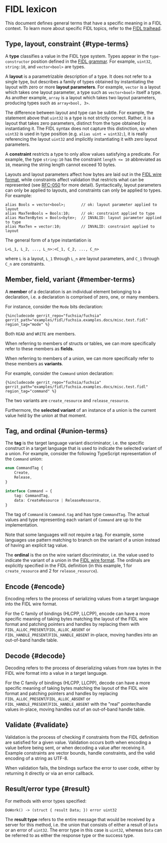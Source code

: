 # FIDL lexicon

This document defines general terms that have a specific meaning in a FIDL
context. To learn more about specific FIDL topics, refer to the [FIDL
traihead][trailhead].

## Type, layout, constraint {#type-terms}

A **type** classifies a value in the FIDL type system. Types appear in the
`type-constructor` position defined in the [FIDL grammar][grammar]. For example,
`uint32`, `string:10`, and `vector<bool>` are types.

A **layout** is a parametrizable description of a type. It does not refer to a
single type, but describes a family of types obtained by instantiating the
layout with zero or more **layout parameters**. For example, `vector` is a
layout which takes one layout parameter, a type such as `vector<bool>` itself a
type. As another example, `array` is a layout which takes two layout parameters,
producing types such as `array<bool, 3>`.

The difference between layout and type can be subtle. For example, the statement
above that `uint32` is a type is not strictly correct. Rather, it is a layout
that takes zero parameters, distinct from the type obtained by instantiating it.
The FIDL syntax does not capture this distinction, so when `uint32` is used in
type position (e.g. `alias uint = uint32;`), it is really referencing the layout
`uint32` and implicitly instantiating it with zero layout parameters.

A **constraint** restricts a type to only allow values satisfying a predicate.
For example, the type `string:10` has the constraint `length <= 10` abbreviated
as `10`, meaning the string length cannot exceed 10 bytes.

Layouts and layout parameters affect how bytes are laid out in the [FIDL wire
format][wire-format], while constraints affect validation that restricts what
can be represented (see [RFC-050][rfc-050-layouts-constraints] for more detail).
Syntactically, layout parameters can only be applied to layouts, and constraints
can only be applied to types. For example:

```fidl
alias Bools = vector<bool>;       // ok: layout parameter applied to layout
alias MaxTenBools = Bools:10;     // ok: constraint applied to type
alias MaxTenBytes = Bools<byte>;  // INVALID: layout parameter applied to type
alias MaxTen = vector:10;         // INVALID: constraint applied to layout
```

The general form of a type instantiation is

    L<L_1, L_2, ..., L_n>:<C_1, C_2, ..., C_n>

where `L` is a layout, `L_1` through `L_n` are layout parameters, and `C_1`
through `C_n` are constraints.

## Member, field, variant {#member-terms}

A **member** of a declaration is an individual element belonging to a
declaration, i.e. a declaration is comprised of zero, one, or many members.

For instance, consider the `Mode` bits declaration:

```fidl
{%includecode gerrit_repo="fuchsia/fuchsia" gerrit_path="examples/fidl/fuchsia.examples.docs/misc.test.fidl" region_tag="mode" %}
```

Both `READ` and `WRITE` are members.

When referring to members of structs or tables, we can more specifically refer
to these members as **fields**.

When referring to members of a union, we can more specifically refer to these
members as **variants**.

For example, consider the `Command` union declaration:

```fidl
{%includecode gerrit_repo="fuchsia/fuchsia" gerrit_path="examples/fidl/fuchsia.examples.docs/misc.test.fidl" region_tag="command" %}
```

The two variants are `create_resource` and `release_resource`.

Furthermore, the **selected variant** of an instance of a union is the current
value held by the union at that moment.

## Tag, and ordinal {#union-terms}

The **tag** is the target language variant discriminator, i.e. the specific
construct in a target language that is used to indicate the selected variant of
a union. For example, consider the following TypeScript representation of the
`Command` union:

```typescript
enum CommandTag {
    Create,
    Release,
}

interface Command = {
    tag: CommandTag,
    data: CreateResource | ReleaseResource,
}
```

The tag of `Command` is `Command.tag` and has type `CommandTag`. The actual
values and type representing each variant of `Command` are up to the
implementation.

Note that some languages will not require a tag. For example, some languages use
pattern matching to branch on the variant of a union instead of having an
explicit tag value.

The **ordinal** is the on the wire variant discriminator, i.e. the value used to
indicate the variant of a union in the [FIDL wire format][wire-format]. The
ordinals are explicitly specified in the FIDL definition (in this example, 1 for
`create_resource` and 2 for `release_resource`).

## Encode {#encode}

Encoding refers to the process of serializing values from a target language into
the FIDL wire format.

For the C family of bindings (HLCPP, LLCPP), encode can have a more specific
meaning of taking bytes matching the layout of the FIDL wire format and patching
pointers and handles by replacing them with
`FIDL_ALLOC_PRESENT`/`FIDL_ALLOC_ABSENT` or
`FIDL_HANDLE_PRESENT`/`FIDL_HANDLE_ABSENT` in-place, moving handles into an
out-of-band handle table.

## Decode {#decode}

Decoding refers to the process of deserializing values from raw bytes in the
FIDL wire format into a value in a target language.

For the C family of bindings (HLCPP, LLCPP), decode can have a more specific
meaning of taking bytes matching the layout of the FIDL wire format and patching
pointers and handles by replacing `FIDL_ALLOC_PRESENT`/`FIDL_ALLOC_ABSENT` or
`FIDL_HANDLE_PRESENT`/`FIDL_HANDLE_ABSENT` with the "real" pointer/handle
values in-place, moving handles out of an out-of-band handle table.

## Validate {#validate}

Validation is the process of checking if constraints from the FIDL definition
are satisfied for a given value. Validation occurs both when encoding a value
before being sent, or when decoding a value after receiving it. Example
constraints are vector bounds, handle constraints, and the valid encoding of a
string as UTF-8.

When validation fails, the bindings surface the error to user code, either by
returning it directly or via an error callback.

## Result/error type {#result}

For methods with error types specified:

```fidl
DoWork() -> (struct { result Data; }) error uint32
```

The **result type** refers to the entire message that would be received by a
server for this method, i.e. the union that consists of either a result of
`Data` or an error of `uint32`. The error type in this case is `uint32`, whereas
`Data` can be referred to as either the response type or the success type.

<!-- xrefs -->
[trailhead]: /docs/development/languages/fidl/README.md
[wire-format]: /docs/reference/fidl/language/wire-format
[grammar]: /docs/reference/fidl/language/grammar.md#grammar
[rfc-050-layouts-constraints]: /docs/contribute/governance/rfcs/0050_syntax_revamp.md#layouts-constraints
